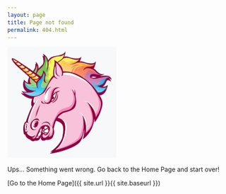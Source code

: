 ```yaml
---
layout: page
title: Page not found
permalink: 404.html
---
```

<p align="center">
  
  !['Angry Unicorn'](https://raw.githubusercontent.com/jmmiddour/jmmiddour.github.io/master/assets/img/posts/Angry_Unicorn.jpg)
  
  Ups... Something went wrong. Go back to the Home Page and start over!
  
  [Go to the Home Page]({{ site.url }}{{ site.baseurl }})
  
  </p>
